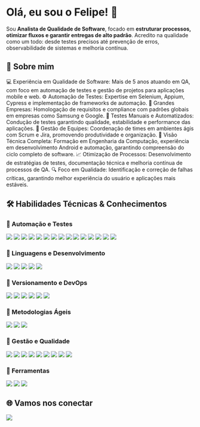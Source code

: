 # Olá, eu sou o Felipe! 👋

Sou **Analista de Qualidade de Software**, focado em **estruturar processos, otimizar fluxos e garantir entregas de alto padrão**.
Acredito na qualidade como um todo: desde testes precisos até prevenção de erros, observabilidade de sistemas e melhoria contínua.

## 📝 Sobre mim

💻 Experiência em Qualidade de Software: Mais de 5 anos atuando em QA, com foco em automação de testes e gestão de projetos para aplicações mobile e web.
⚙️ Automação de Testes: Expertise em Selenium, Appium, Cypress e implementação de frameworks de automação.
🏢 Grandes Empresas: Homologação de requisitos e compliance com padrões globais em empresas como Samsung e Google.
📝 Testes Manuais e Automatizados: Condução de testes garantindo qualidade, estabilidade e performance das aplicações.
👥 Gestão de Equipes: Coordenação de times em ambientes ágis com Scrum e Jira, promovendo produtividade e organização.
🎯 Visão Técnica Completa: Formação em Engenharia da Computação, experiência em desenvolvimento Android e automação, garantindo compreensão do ciclo completo de software.
📈 Otimização de Processos: Desenvolvimento de estratégias de testes, documentação técnica e melhoria contínua de processos de QA.
🔍 Foco em Qualidade: Identificação e correção de falhas críticas, garantindo melhor experiência do usuário e aplicações mais estáveis.

## 🛠️ Habilidades Técnicas & Conhecimentos

### 🔹 Automação e Testes
<p>
  <img src="https://img.shields.io/badge/Selenium-43B02A?style=flat&logo=selenium&logoColor=white"/>
  <img src="https://img.shields.io/badge/Appium-6800FF?style=flat&logo=appium&logoColor=white"/>
  <img src="https://img.shields.io/badge/Cypress-17202C?style=flat&logo=cypress&logoColor=white"/>
  <img src="https://img.shields.io/badge/Playwright-2EAD33?style=flat&logo=playwright&logoColor=white"/>
  <img src="https://img.shields.io/badge/Robot%20Framework-000000?style=flat"/>
  <img src="https://img.shields.io/badge/BDD-FF4500?style=flat"/>
  <img src="https://img.shields.io/badge/Gherkin-228B22?style=flat"/>
  <img src="https://img.shields.io/badge/Testes%20Exploratórios-4682B4?style=flat"/>
  <img src="https://img.shields.io/badge/Testes%20de%20Regressão-4169E1?style=flat"/>
  <img src="https://img.shields.io/badge/Testes%20de%20Caixa%20Preta-000000?style=flat&logoColor=white"/>
  <img src="https://img.shields.io/badge/Testes%20Mobile-FF69B4?style=flat"/>
  <img src="https://img.shields.io/badge/Testes%20Web-1E90FF?style=flat"/>
  <img src="https://img.shields.io/badge/Testes%20API-9400D3?style=flat"/>
  <img src="https://img.shields.io/badge/CodeceptJS-FF2D20?style=flat"/>
  <img src="https://img.shields.io/badge/REST%20Assured-008000?style=flat"/>
</p>

### 🔹 Linguagens e Desenvolvimento
<p>
  <img src="https://img.shields.io/badge/Java-007396?style=flat&logo=openjdk&logoColor=white"/>
  <img src="https://img.shields.io/badge/JavaScript-F7DF1E?style=flat&logo=javascript&logoColor=black"/>
  <img src="https://img.shields.io/badge/Kotlin-0095D5?style=flat&logo=kotlin&logoColor=white"/>
  <img src="https://img.shields.io/badge/Python-3776AB?style=flat&logo=python&logoColor=white"/>
  <img src="https://img.shields.io/badge/Android-3DDC84?style=flat&logo=android&logoColor=white"/>
</p>

### 🔹 Versionamento e DevOps
<p>
  <img src="https://img.shields.io/badge/Git-F05032?style=flat&logo=git&logoColor=white"/>
  <img src="https://img.shields.io/badge/GitHub-181717?style=flat&logo=github&logoColor=white"/>
  <img src="https://img.shields.io/badge/GitLab-FC6D26?style=flat&logo=gitlab&logoColor=white"/>
  <img src="https://img.shields.io/badge/DevOps-0078D7?style=flat&logo=azuredevops&logoColor=white"/>
  <img src="https://img.shields.io/badge/CI/CD-228B22?style=flat"/>
  <img src="https://img.shields.io/badge/Integração%20Contínua-4682B4?style=flat"/>
</p>

### 🔹 Metodologias Ágeis
<p>
  <img src="https://img.shields.io/badge/SCRUM-6DB33F?style=flat"/>
  <img src="https://img.shields.io/badge/Kanban-FFB300?style=flat"/>
  <img src="https://img.shields.io/badge/Metodologias%20Ágeis-008080?style=flat"/>
</p>

### 🔹 Gestão e Qualidade
<p>
  <img src="https://img.shields.io/badge/Gestão%20de%20Testes%20de%20Software-2F4F4F?style=flat"/>
  <img src="https://img.shields.io/badge/Homologação%20de%20Requisitos-191970?style=flat"/>
  <img src="https://img.shields.io/badge/Controle%20de%20Qualidade-8B0000?style=flat"/>
  <img src="https://img.shields.io/badge/Liderança%20de%20Equipes-000080?style=flat"/>
  <img src="https://img.shields.io/badge/Gestão%20de%20Cronograma-708090?style=flat"/>
  <img src="https://img.shields.io/badge/Análise%20de%20Riscos-B22222?style=flat"/>
  <img src="https://img.shields.io/badge/Documentação%20Técnica-800080?style=flat"/>
  <img src="https://img.shields.io/badge/Compliance-191970?style=flat"/>
  <img src="https://img.shields.io/badge/Padrões%20de%20Qualidade-8B4513?style=flat"/>
</p>

### 🔹 Ferramentas
<p>
  <img src="https://img.shields.io/badge/Jira-0052CC?style=flat&logo=jira&logoColor=white"/>
  <img src="https://img.shields.io/badge/Trello-026AA7?style=flat&logo=trello&logoColor=white"/>
  <img src="https://img.shields.io/badge/Postman-FF6C37?style=flat&logo=postman&logoColor=white"/>
</p>

## 🌐 Vamos nos conectar
<p>
  <a href="https://www.linkedin.com/in/andrelineflira/" target="_blank">
    <img src="https://img.shields.io/badge/LinkedIn-0A66C2?style=flat&logo=linkedin&logoColor=white"/>
  </a>
</p>








